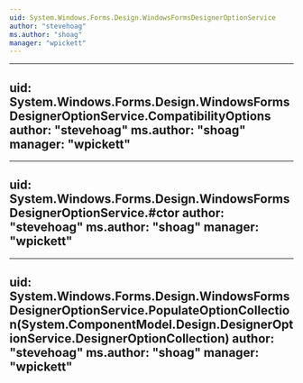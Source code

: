 ```yaml
---
uid: System.Windows.Forms.Design.WindowsFormsDesignerOptionService
author: "stevehoag"
ms.author: "shoag"
manager: "wpickett"
---
```


---
uid: System.Windows.Forms.Design.WindowsFormsDesignerOptionService.CompatibilityOptions
author: "stevehoag"
ms.author: "shoag"
manager: "wpickett"
---

---
uid: System.Windows.Forms.Design.WindowsFormsDesignerOptionService.#ctor
author: "stevehoag"
ms.author: "shoag"
manager: "wpickett"
---

---
uid: System.Windows.Forms.Design.WindowsFormsDesignerOptionService.PopulateOptionCollection(System.ComponentModel.Design.DesignerOptionService.DesignerOptionCollection)
author: "stevehoag"
ms.author: "shoag"
manager: "wpickett"
---
